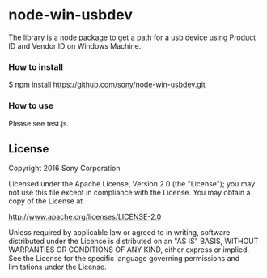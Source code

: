 # node-win-usbdev

The library is a node package to get a path for a usb device using Product ID and Vendor ID on Windows Machine.


### How to install
$ npm install https://github.com/sony/node-win-usbdev.git


### How to use
Please see test.js.


## License

Copyright 2016 Sony Corporation

Licensed under the Apache License, Version 2.0 (the "License");
you may not use this file except in compliance with the License.
You may obtain a copy of the License at

   http://www.apache.org/licenses/LICENSE-2.0

Unless required by applicable law or agreed to in writing, software
distributed under the License is distributed on an "AS IS" BASIS,
WITHOUT WARRANTIES OR CONDITIONS OF ANY KIND, either express or implied.
See the License for the specific language governing permissions and
limitations under the License.

